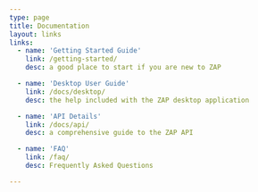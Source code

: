 ```yaml
---
type: page
title: Documentation
layout: links
links:
  - name: 'Getting Started Guide'
    link: /getting-started/
    desc: a good place to start if you are new to ZAP

  - name: 'Desktop User Guide'
    link: /docs/desktop/
    desc: the help included with the ZAP desktop application 

  - name: 'API Details'
    link: /docs/api/
    desc: a comprehensive guide to the ZAP API 

  - name: 'FAQ'
    link: /faq/
    desc: Frequently Asked Questions 

---
```

